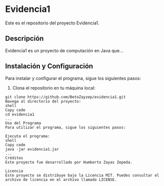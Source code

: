 # Evidencia1

Este es el repositorio del proyecto Evidencia1.

## Descripción

Evidencia1 es un proyecto de computación en Java que...

## Instalación y Configuración

Para instalar y configurar el programa, sigue los siguientes pasos:

1. Clona el repositorio en tu máquina local:

```shell
git clone https://github.com/BetoZayzep/evidencia1.git
Navega al directorio del proyecto:
shell
Copy code
cd evidencia1
...
Uso del Programa
Para utilizar el programa, sigue los siguientes pasos:

Ejecuta el programa:
shell
Copy code
java -jar evidencia1.jar
...
Créditos
Este proyecto fue desarrollado por Humberto Zayas Zepeda.

Licencia
Este proyecto se distribuye bajo la Licencia MIT. Puedes consultar el archivo de licencia en el archivo llamado LICENSE.
